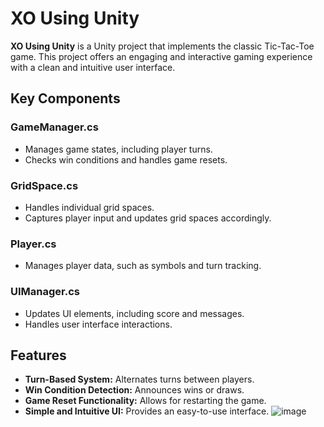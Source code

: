 # XO Using Unity

**XO Using Unity** is a Unity project that implements the classic Tic-Tac-Toe game. This project offers an engaging and interactive gaming experience with a clean and intuitive user interface.

## Key Components

### GameManager.cs
- Manages game states, including player turns.
- Checks win conditions and handles game resets.

### GridSpace.cs
- Handles individual grid spaces.
- Captures player input and updates grid spaces accordingly.

### Player.cs
- Manages player data, such as symbols and turn tracking.

### UIManager.cs
- Updates UI elements, including score and messages.
- Handles user interface interactions.

## Features

- **Turn-Based System:** Alternates turns between players.
- **Win Condition Detection:** Announces wins or draws.
- **Game Reset Functionality:** Allows for restarting the game.
- **Simple and Intuitive UI:** Provides an easy-to-use interface.
![image](https://github.com/khaled71612000/XO-Using-Unity/assets/59780800/33ecf76c-9fd5-4aa7-ae7d-7cd9012afcdf)
